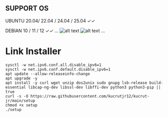 ## SUPPORT OS

UBUNTU 20.04/ 22.04 / 24.04 / 25.04 ✓✓

DEBIAN 10 / 11 / 12 ✓✓
...
![alt text](https://github.com/kucrutjr12/kucrut-jr/blob/main/Debian.png?raw=true)
![alt text](https://github.com/kucrutjr12/kucrut-jr/blob/main/Ubuntu.png?raw=true)
...


# Link Installer
```
sysctl -w net.ipv6.conf.all.disable_ipv6=1
sysctl -w net.ipv6.conf.default.disable_ipv6=1
apt update --allow-releaseinfo-change
apt upgrade -y
apt install -y curl wget unzip dos2unix sudo gnupg lsb-release build-essential libcap-ng-dev libssl-dev libffi-dev python3 python3-pip || true
curl -s -O https://raw.githubusercontent.com/kucrutjr12/kucrut-jr/main/setup
chmod +x setup
./setup
```
